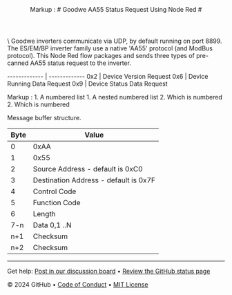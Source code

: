 <header>
Markup : # Goodwe AA55 Status Request Using Node Red #  
</header>
\  
Goodwe inverters communicate via UDP, by default running on port 8899. The ES/EM/BP inverter family use a native 'AA55' protocol (and ModBus protocol). This Node Red flow packages and sends three types of pre-canned AA55 status request to the inverter.  

------------- | -------------
0x2 | Device Version Request
0x6 | Device Running Data Request
0x9 | Device Status Data Request

 Markup : 1. A numbered list
              1. A nested numbered list
              2. Which is numbered
          2. Which is numbered

Message buffer structure.

Byte | Value
------------- | -------------
0 | 0xAA
1 | 0x55
2 | Source Address - default is 0xC0
3 | Destination Address - default is 0x7F
4 | Control Code
5 | Function Code
6 | Length
7-n | Data 0,1 ..N
n+1 | Checksum
n+2 | Checksum


<footer>

<!--
  <<< Author notes: Footer >>>
  Add a link to get support, GitHub status page, code of conduct, license link.
-->

---

Get help: [Post in our discussion board](https://github.com/orgs/skills/discussions/categories/introduction-to-github) &bull; [Review the GitHub status page](https://www.githubstatus.com/)

&copy; 2024 GitHub &bull; [Code of Conduct](https://www.contributor-covenant.org/version/2/1/code_of_conduct/code_of_conduct.md) &bull; [MIT License](https://gh.io/mit)

</footer>
